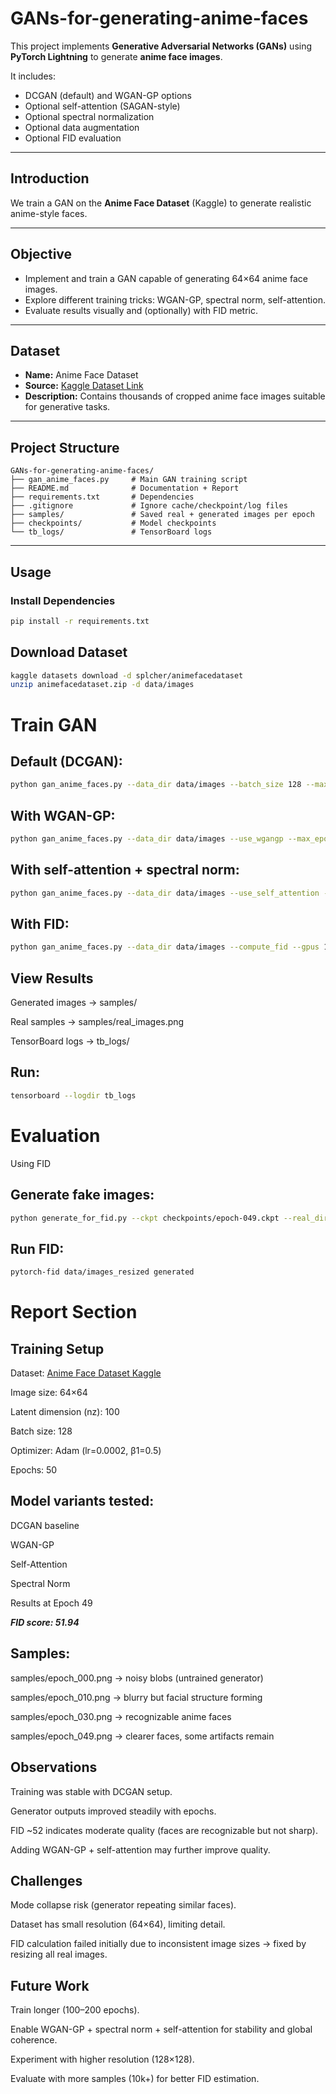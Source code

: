 # GANs-for-generating-anime-faces 

This project implements **Generative Adversarial Networks (GANs)** using **PyTorch Lightning** to generate **anime face images**.

It includes:
- DCGAN (default) and WGAN-GP options
- Optional self-attention (SAGAN-style)
- Optional spectral normalization
- Optional data augmentation
- Optional FID evaluation

---

##  Introduction

We train a GAN on the **Anime Face Dataset** (Kaggle) to generate realistic anime-style faces.

---

##  Objective

- Implement and train a GAN capable of generating 64×64 anime face images.
- Explore different training tricks: WGAN-GP, spectral norm, self-attention.
- Evaluate results visually and (optionally) with FID metric.

---

##  Dataset

- **Name:** Anime Face Dataset  
- **Source:** [Kaggle Dataset Link](https://www.kaggle.com/splcher/animefacedataset)  
- **Description:** Contains thousands of cropped anime face images suitable for generative tasks.

---

##  Project Structure

```
GANs-for-generating-anime-faces/
├── gan_anime_faces.py     # Main GAN training script
├── README.md              # Documentation + Report 
├── requirements.txt       # Dependencies
├── .gitignore             # Ignore cache/checkpoint/log files
├── samples/               # Saved real + generated images per epoch
├── checkpoints/           # Model checkpoints
└── tb_logs/               # TensorBoard logs
```

---

##  Usage

### Install Dependencies
```bash
pip install -r requirements.txt
```

## Download Dataset
```bash
kaggle datasets download -d splcher/animefacedataset
unzip animefacedataset.zip -d data/images
```

# Train GAN

## Default (DCGAN):
```bash
python gan_anime_faces.py --data_dir data/images --batch_size 128 --max_epochs 50 --gpus 1
```

## With WGAN-GP:
```bash
python gan_anime_faces.py --data_dir data/images --use_wgangp --max_epochs 50 --gpus 1
```

## With self-attention + spectral norm:
```bash
python gan_anime_faces.py --data_dir data/images --use_self_attention --use_spectral_norm
```

## With FID:
```bash
python gan_anime_faces.py --data_dir data/images --compute_fid --gpus 1
```
## View Results

Generated images → samples/

Real samples → samples/real_images.png

TensorBoard logs → tb_logs/

## Run:
```bash
tensorboard --logdir tb_logs
```

# Evaluation
Using FID

## Generate fake images:
```bash
python generate_for_fid.py --ckpt checkpoints/epoch-049.ckpt --real_dir data/images --out generated
```

## Run FID:
```bash
pytorch-fid data/images_resized generated
```
# Report Section
## Training Setup

Dataset: [Anime Face Dataset Kaggle](https://www.kaggle.com/splcher/animefacedataset)

Image size: 64×64

Latent dimension (nz): 100

Batch size: 128

Optimizer: Adam (lr=0.0002, β1=0.5)

Epochs: 50

## Model variants tested:

DCGAN baseline

WGAN-GP

Self-Attention

Spectral Norm

Results at Epoch 49

***FID score: 51.94***

## Samples:

samples/epoch_000.png → noisy blobs (untrained generator)

samples/epoch_010.png → blurry but facial structure forming

samples/epoch_030.png → recognizable anime faces

samples/epoch_049.png → clearer faces, some artifacts remain

## Observations

Training was stable with DCGAN setup.

Generator outputs improved steadily with epochs.

FID ~52 indicates moderate quality (faces are recognizable but not sharp).

Adding WGAN-GP + self-attention may further improve quality.

## Challenges

Mode collapse risk (generator repeating similar faces).

Dataset has small resolution (64×64), limiting detail.

FID calculation failed initially due to inconsistent image sizes → fixed by resizing all real images.

## Future Work

Train longer (100–200 epochs).

Enable WGAN-GP + spectral norm + self-attention for stability and global coherence.

Experiment with higher resolution (128×128).

Evaluate with more samples (10k+) for better FID estimation.